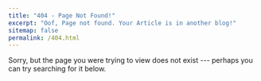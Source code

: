 ```yaml
---
title: "404 - Page Not Found!"
excerpt: "Oof, Page not found. Your Article is in another blog!"
sitemap: false
permalink: /404.html
---
```


Sorry, but the page you were trying to view does not exist --- perhaps you can try searching for it below.
